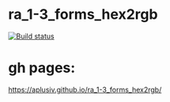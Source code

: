 # ra_1-3_forms_hex2rgb
[![Build status](https://ci.appveyor.com/api/projects/status/2ke7wceed66mbq96?svg=true)](https://ci.appveyor.com/project/AplusIv/ra-1-3-forms-hex2rgb)



# gh pages:
https://aplusiv.github.io/ra_1-3_forms_hex2rgb/